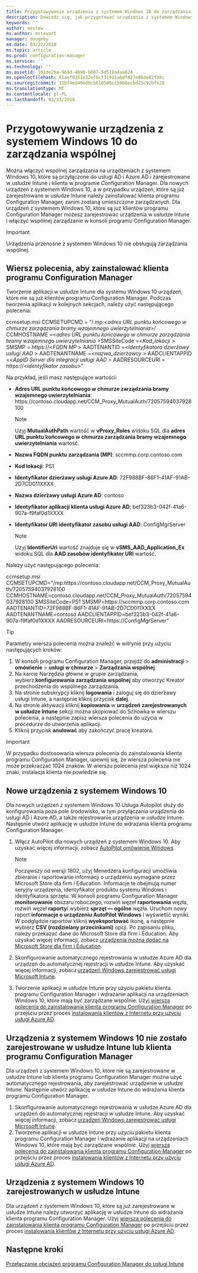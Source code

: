 ```yaml
---
title: Przygotowywanie urządzenia z systemem Windows 10 do zarządzania wspólnej
description: Dowiedz się, jak przygotować urządzenia z systemem Windows 10 do zarządzania wspólnej.
keywords: ''
author: mestew
ms.author: mstewart
manager: dougeby
ms.date: 03/22/2018
ms.topic: article
ms.prod: configuration-manager
ms.service: ''
ms.technology: ''
ms.assetid: 101de2ba-9b4d-4890-b087-5d518a4aa624
ms.openlocfilehash: 61aef0351e32ef6cf31911a8dfd27e86de82f38c
ms.sourcegitcommit: 11bf4ed40ed0cbb10500cc58bbecbd23c92bfe20
ms.translationtype: MT
ms.contentlocale: pl-PL
ms.lasthandoff: 03/23/2018
---
```

# <a name="prepare-windows-10-devices-for-co-management"></a>Przygotowywanie urządzenia z systemem Windows 10 do zarządzania wspólnej
Można włączyć wspólnej zarządzania na urządzeniach z systemem Windows 10, które są przyłączone do usługi AD i Azure AD i zarejestrowane w usłudze Intune i klienta w programie Configuration Manager. Dla nowych urządzeń z systemem Windows 10, a w przypadku urządzeń, które są już zarejestrowane w usłudze Intune należy zainstalować klienta programu Configuration Manager, zanim zostaną umieszczone zarządzanych. Dla urządzeń z systemem Windows 10, które są już klientów programu Configuration Manager możesz zarejestrować urządzenia w usłudze Intune i włączyć wspólnej zarządzanie w konsoli programu Configuration Manager.

> [!IMPORTANT]
> Urządzenia przenośne z systemem Windows 10 nie obsługują zarządzania wspólnej.

## <a name="command-line-to-install-configuration-manager-client"></a>Wiersz polecenia, aby zainstalować klienta programu Configuration Manager
Tworzenie aplikacji w usłudze Intune dla systemu Windows 10 urządzeń, które nie są już klientów programu Configuration Manager. Podczas tworzenia aplikacji w kolejnych sekcjach, należy użyć następującego polecenia:

ccmsetup.msi CCMSETUPCMD = "/ mp:&#60;*adres URL punktu końcowego w chmurze zarządzania bramy wzajemnego uwierzytelniania*&#62;/ CCMHOSTNAME =&#60;*adres URL punktu końcowego w chmurze zarządzania bramy wzajemnego uwierzytelniania* &#62;SMSSiteCode =&#60;*Kod_lokacji* &#62; SMSMP = https:&#47;/&#60;*FQDN MP* &#62; AADTENANTID =&#60;*Identyfikatora dzierżawy usługi AAD*  &#62; AADTENANTNAME =&#60;*nazwa_dzierżawcy* &#62; AADCLIENTAPPID =&#60;*AppID Server dla integracji usługi AAD* &#62; AADRESOURCEURI = https:&#47;/&#60;*identyfikator zasobu*&#62;"

Na przykład, jeśli masz następujące wartości:

- **Adres URL punktu końcowego w chmurze zarządzania bramy wzajemnego uwierzytelniania**: https:/&#47;contoso.cloudapp.net/CCM_Proxy_MutualAuth/72057594037928100    

   >[!Note]    
   >Użyj **MutualAuthPath** wartość w **vProxy_Roles** widoku SQL dla **adres URL punktu końcowego w chmurze zarządzania bramy wzajemnego uwierzytelniania** wartość.

- **Nazwa FQDN punktu zarządzania (MP)**: sccmmp.corp.contoso.com    
- **Kod lokacji**: PS1    
- **Identyfikator dzierżawy usługi Azure AD**: 72F988BF-86F1-41AF-91AB-2D7CD011XXXX    
- **Nazwa dzierżawy usługi Azure AD**: contoso    
- **Identyfikator aplikacji klienta usługi Azure AD**: bef323b3-042f-41a6-907a-f9faf0d1XXXX     
- **Identyfikator URI identyfikator zasobu usługi AAD**: ConfigMgrServer    

  > [!Note]    
  > Użyj **IdentifierUri** wartość znajduje się w **vSMS_AAD_Application_Ex** widoku SQL dla **AAD zasobów identyfikator URI** wartość.

Należy użyć następującego polecenia:

ccmsetup.msi CCMSETUPCMD="/mp:https:/&#47;contoso.cloudapp.net/CCM_Proxy_MutualAuth/72057594037928100    CCMHOSTNAME=contoso.cloudapp.net/CCM_Proxy_MutualAuth/72057594037928100 SMSSiteCode=PS1 SMSMP=https:/&#47;sccmmp.corp.contoso.com AADTENANTID=72F988BF-86F1-41AF-91AB-2D7CD011XXXX AADTENANTNAME=contoso  AADCLIENTAPPID=bef323b3-042f-41a6-907a-f9faf0d1XXXX AADRESOURCEURI=https:/&#47;ConfigMgrServer”

> [!Tip]
> Parametry wiersza polecenia można znaleźć w witrynie przy użyciu następujących kroków:     
> 1. W konsoli programu Configuration Manager, przejdź do **administracji** > **omówienie** > **usługi w chmurze**  >  **Zarządzania wspólnej**.  
> 2. Na karcie Narzędzia główne w grupie zarządzania, wybierz **konfigurowania zarządzania wspólnej** aby otworzyć Kreator przechodzenia do wspólnego zarządzania.    
> 3. Na stronie subskrypcji kliknij **logowania** i zaloguj się do dzierżawy usługi Intune, a następnie kliknij przycisk **dalej**.    
> 4. Na stronie aktywacji kliknij **kopiowania** w **urządzeń zarejestrowanych w usłudze Intune** sekcji można skopiować do Schowka w wierszu polecenia, a następnie zapisz wiersza polecenia do użycia w procedurze do utworzenia aplikacji.  
> 5. Kliknij przycisk **anulować** aby zakończyć pracę kreatora.

> [!Important]    
> W przypadku dostosowania wiersza polecenia do zainstalowania klienta programu Configuration Manager, upewnij się, że wiersza polecenia nie może przekraczać 1024 znaków. W wierszu polecenia jest większa niż 1024 znaki, instalacja klienta nie powiedzie się.


## <a name="new-windows-10-devices"></a>Nowe urządzenia z systemem Windows 10
Dla nowych urządzeń z systemem Windows 10 Usługa Autopilot służy do konfigurowania poza pole środowisko, w tym przyłączania urządzenia do usługi AD i Azure AD, a także rejestrowanie urządzenia w usłudze Intune. Następnie utwórz aplikację w usłudze Intune do wdrażania klienta programu Configuration Manager.  
1. Włącz AutoPilot dla nowych urządzeń z systemem Windows 10. Aby uzyskać więcej informacji, zobacz [AutoPilot omówienie Windows](https://docs.microsoft.com/windows/deployment/windows-10-auto-pilot).    

   > [!NOTE]   
   > Począwszy od wersji 1802, użyj Menedżera konfiguracji umożliwia zbieranie i raportowanie informacji o urządzeniu wymagane przez Microsoft Store dla firm i Education. Informacje te obejmują numer seryjny urządzenia, identyfikator produktu systemu Windows i identyfikatora sprzętu. W konsoli programu Configuration Manager **monitorowanie** obszaru roboczego, rozwiń węzeł **raportowania** węzła, rozwiń węzeł **raporty**i wybierz **sprzęt — ogólne**  węzła. Uruchom nowy raport **informacje o urządzeniu AutoPilot Windows** i wyświetlić wyniki. W podglądzie raportów kliknij **wyeksportować** ikonę, a następnie wybierz **CSV (rozdzielany przecinkami)** opcji. Po zapisaniu pliku, należy przekazać dane do Microsoft Store dla firm i Education. Aby uzyskać więcej informacji, zobacz [urządzenia można dodać na Microsoft Store dla firm i Education](https://docs.microsoft.com/microsoft-store/add-profile-to-devices#add-devices-and-apply-autopilot-deployment-profile).

2. Skonfigurowanie automatycznego rejestrowania w usłudze Azure AD dla urządzeń do automatycznej rejestracji w usłudze Intune. Aby uzyskać więcej informacji, zobacz [urządzeń Windows zarejestrować usługi Microsoft Intune](https://docs.microsoft.com/intune/windows-enroll).
3. Tworzenie aplikacji w usłudze Intune przy użyciu pakietu klienta programu Configuration Manager i wdrażanie aplikacji na urządzeniach Windows 10, które mają być zarządzane wspólnie. Użyj [wiersza polecenia do zainstalowania klienta programu Configuration Manager](#command-line-to-install-configuration-manager-client) po przejściu przez proces [instalowania klientów z Internetu przy użyciu usługi Azure AD](https://docs.microsoft.com/en-us/sccm/core/clients/deploy/deploy-clients-cmg-azure).   

## <a name="windows-10-devices-not-enrolled-in-intune-or-a-configuration-manager-client"></a>Urządzenia z systemem Windows 10 nie zostało zarejestrowane w usłudze Intune lub klienta programu Configuration Manager
Dla urządzeń z systemem Windows 10, które nie są zarejestrowane w usłudze Intune lub klienta programu Configuration Manager można użyć automatycznego rejestrowania, aby zarejestrować urządzenie w usłudze Intune. Następnie utwórz aplikację w usłudze Intune do wdrażania klienta programu Configuration Manager.
1. Skonfigurowanie automatycznego rejestrowania w usłudze Azure AD dla urządzeń do automatycznej rejestracji w usłudze Intune. Aby uzyskać więcej informacji, zobacz [urządzeń Windows zarejestrować usługi Microsoft Intune](https://docs.microsoft.com/intune/windows-enroll).  
2. Tworzenie aplikacji w usłudze Intune przy użyciu pakietu klienta programu Configuration Manager i wdrażanie aplikacji na urządzeniach Windows 10, które mają być zarządzane wspólnie. Użyj [wiersza polecenia do zainstalowania klienta programu Configuration Manager](#command-line-to-install-configuration-manager-client) po przejściu przez proces [instalowania klientów z Internetu przy użyciu usługi Azure AD](https://docs.microsoft.com/en-us/sccm/core/clients/deploy/deploy-clients-cmg-azure).

## <a name="windows-10-devices-enrolled-in-intune"></a>Urządzenia z systemem Windows 10 zarejestrowanych w usłudze Intune
Dla urządzeń z systemem Windows 10, które są już zarejestrowane w usłudze Intune należy utworzyć aplikację w usłudze Intune do wdrażania klienta programu Configuration Manager. Użyj [wiersza polecenia do zainstalowania klienta programu Configuration Manager](#command-line-to-install-configuration-manager-client) po przejściu przez proces [instalowania klientów z Internetu przy użyciu usługi Azure AD](https://docs.microsoft.com/en-us/sccm/core/clients/deploy/deploy-clients-cmg-azure).  

## <a name="next-steps"></a>Następne kroki
[Przełączanie obciążeń programu Configuration Manager do usługi Intune](co-management-switch-workloads.md)